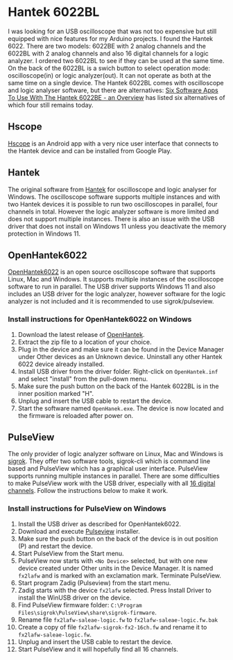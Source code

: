 # Hantek 6022BL

I was looking for an USB oscilloscope that was not too expensive but still equipped with nice features for my Arduino projects. I found the Hantek 6022. There are two models: 6022BE with 2 analog channels and the 6022BL with 2 analog channels and also 16 digital channels for a logic analyzer. I ordered two 6022BL to see if they can be used at the same time. On the back of the 6022BL is a swich button to select operation mode: oscilloscope(in) or logic analyzer(out). It can not operate as both at the same time on a single device. The Hantek 6022BL comes with oscilloscope and logic analyser software, but there are alternatives: [Six Software Apps To Use With The Hantek 6022BE - an Overview](https://rudysmodelrailway.wordpress.com/2019/09/13/hantek-6022be-usb-oscilloscope-and-6-scope-software-apps-to-go-with-it/) has listed six alternatives of which four still remains today.

## Hscope
[Hscope](https://www.martinloren.com/hscope-guide/) is an Android app with a very nice user interface that connects to the Hantek device and can be installed from Google Play.

## Hantek
The original software from [Hantek](https://www.hantek.com/products/detail/153) for oscilloscope and logic analyser for Windows. The oscilloscope software supports multiple instances and with two Hantek devices it is possible to run two oscilloscopes in parallel, four channels in total. However the logic analyzer software is more limited and does not support multiple instances. There is also an issue with the USB driver that does not install on Windows 11 unless you deactivate the memory protection in Windows 11.

## OpenHantek6022
[OpenHantek6022](https://github.com/OpenHantek/OpenHantek6022) is an open source oscilloscope software that supports Linux, Mac and Windows. It supports multiple instances of the oscilloscope software to run in parallel. The USB driver supports Windows 11 and also includes an USB driver for the logic analyzer, however software for the logic analyzer is not included and it is recommended to use sigrok/pulseview.

### Install instructions for OpenHantek6022 on Windows
1. Download the latest release of [OpenHantek](https://github.com/OpenHantek/OpenHantek6022/releases).
1. Extract the zip file to a location of your choice.
1. Plug in the device and make sure it can be found in the Device Manager under Other devices as an Unknown device. Uninstall any other Hantek 6022 device already installed.
1. Install USB driver from the driver folder. Right-click on `OpenHantek.inf` and select "install" from the pull-down menu.
1. Make sure the push button on the back of the Hantek 6022BL is in the inner position marked "H".
1. Unplug and insert the USB cable to restart the device.
1. Start the software named `OpenHanek.exe`. The device is now located and the firmware is reloaded after power on.

## PulseView
The only provider of logic analyzer software on Linux, Mac and Windows is  [sigrok](https://sigrok.org). They offer two software tools, sigrok-cli which is command line based and PulseView which has a graphical user interface. PulseView supports running multiple instances in parallel. There are some difficulties to make PulseView work with the USB driver, especially with all [16 digital channels](https://www.eevblog.com/forum/testgear/hantek-6022bl-logic-analyzer-working-with-sigrok-all-16-channels/). Follow the instructions below to make it work.

### Install instructions for PulseView on Windows
1. Install the USB driver as described for OpenHantek6022.
1. Download and execute [Pulseview](https://sigrok.org/wiki/Downloads) installer.
1. Make sure the push button on the back of the device is in out position (P) and restart the device.
1. Start PulseView from the Start menu.
1. PulseView now starts with `<No Device>` selected, but with one new device created under Other units in the Device Manager. It is named `fx2lafw` and is marked with an exclamation mark. Terminate PulseView.
1. Start program Zadig (Pulseview) from the start menu.
1. Zadig starts with the device `fx2lafw` selected. Press Install Driver to install the WinUSB driver on the device.
1. Find PulseView firmware folder: `C:\Program Files\sigrok\PulseView\share\sigrok-firmware`.
1. Rename file `fx2lafw-saleae-logic.fw` to `fx2lafw-saleae-logic.fw.bak`
1. Create a copy of file `fx2lafw-sigrok-fx2-16ch.fw` and rename it to `fx2lafw-saleae-logic.fw`.
1. Unplug and insert the USB cable to restart the device.
1. Start PulseView and it will hopefully find all 16 channels.


